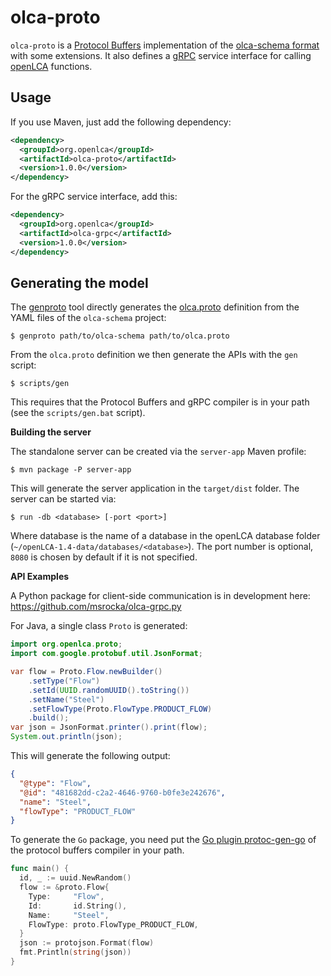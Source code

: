 # olca-proto
`olca-proto` is a [Protocol Buffers](https://developers.google.com/protocol-buffers)
implementation of the [olca-schema format](https://github.com/GreenDelta/olca-schema)
with some extensions. It also defines a [gRPC](https://grpc.io/) service
interface for calling [openLCA](https://www.openlca.org) functions.

## Usage
If you use Maven, just add the following dependency:

```xml
<dependency>
  <groupId>org.openlca</groupId>
  <artifactId>olca-proto</artifactId>
  <version>1.0.0</version>
</dependency>
```

For the gRPC service interface, add this:

```xml
<dependency>
  <groupId>org.openlca</groupId>
  <artifactId>olca-grpc</artifactId>
  <version>1.0.0</version>
</dependency>
```

## Generating the model

The [genproto](./scripts/genproto/main.go) tool directly generates the
[olca.proto](./proto/olca.proto) definition from the YAML files of the
`olca-schema` project:

```
$ genproto path/to/olca-schema path/to/olca.proto
```

From the `olca.proto` definition we then generate the APIs with the `gen`
script:

```
$ scripts/gen
```

This requires that the Protocol Buffers and gRPC compiler is in your path (see
the `scripts/gen.bat` script).

__Building the server__

The standalone server can be created via the `server-app` Maven profile:

```
$ mvn package -P server-app
```

This will generate the server application in the `target/dist` folder. The
server can be started via:

```
$ run -db <database> [-port <port>]
```

Where database is the name of a database in the openLCA database folder
(`~/openLCA-1.4-data/databases/<database>`). The port number is optional,
`8080` is chosen by default if it is not specified.

__API Examples__

A Python package for client-side communication is in development here:
https://github.com/msrocka/olca-grpc.py

For Java, a single class `Proto` is generated:

```java
import org.openlca.proto;
import com.google.protobuf.util.JsonFormat;

var flow = Proto.Flow.newBuilder()
    .setType("Flow")
    .setId(UUID.randomUUID().toString())
    .setName("Steel")
    .setFlowType(Proto.FlowType.PRODUCT_FLOW)
    .build();
var json = JsonFormat.printer().print(flow);
System.out.println(json);
```

This will generate the following output:

```json
{
  "@type": "Flow",
  "@id": "481682dd-c2a2-4646-9760-b0fe3e242676",
  "name": "Steel",
  "flowType": "PRODUCT_FLOW"
}
```

To generate the `Go` package, you need put the
[Go plugin protoc-gen-go](https://github.com/protocolbuffers/protobuf-go) of the
protocol buffers compiler in your path.

```go
func main() {
  id, _ := uuid.NewRandom()
  flow := &proto.Flow{
    Type:     "Flow",
    Id:       id.String(),
    Name:     "Steel",
    FlowType: proto.FlowType_PRODUCT_FLOW,
  }
  json := protojson.Format(flow)
  fmt.Println(string(json))
}
```
